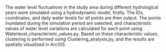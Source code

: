 The water level fluctuations in the study area during different hydrological years were simulated using a hydrodynamic model, firstly. The IDs, coordinates, and daily water levels for all points are then output. The points inundated during the simulation period are selected, and characteristic values of water level variations are calculated for each point using Waterlevel_characteristic_values.py. Based on these characteristic values, clustering is performed using Clustering_analysis.py, and the results are spatially visualized in ArcGIS.

